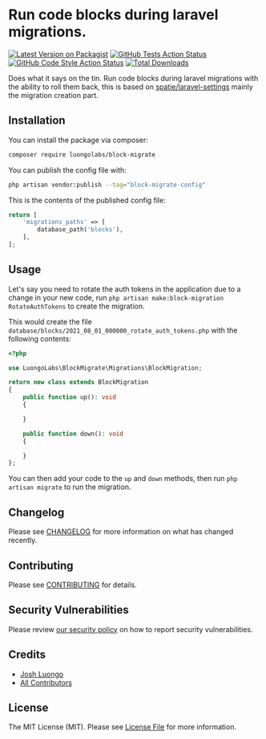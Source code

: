 # Run code blocks during laravel migrations.

[![Latest Version on Packagist](https://img.shields.io/packagist/v/luongolabs/block-migrate.svg?style=flat-square)](https://packagist.org/packages/luongolabs/block-migrate)
[![GitHub Tests Action Status](https://img.shields.io/github/actions/workflow/status/luongolabs/block-migrate/run-tests.yml?branch=main&label=tests&style=flat-square)](https://github.com/luongolabs/block-migrate/actions?query=workflow%3Arun-tests+branch%3Amain)
[![GitHub Code Style Action Status](https://img.shields.io/github/actions/workflow/status/luongolabs/block-migrate/fix-php-code-style-issues.yml?branch=main&label=code%20style&style=flat-square)](https://github.com/luongolabs/block-migrate/actions?query=workflow%3A"Fix+PHP+code+style+issues"+branch%3Amain)
[![Total Downloads](https://img.shields.io/packagist/dt/luongolabs/block-migrate.svg?style=flat-square)](https://packagist.org/packages/luongolabs/block-migrate)

Does what it says on the tin. Run code blocks during laravel migrations with the ability to roll them back, this is based on [spatie/laravel-settings](spatie/laravel-settings) mainly the migration creation part.

## Installation

You can install the package via composer:

```bash
composer require luongolabs/block-migrate
```

You can publish the config file with:

```bash
php artisan vendor:publish --tag="block-migrate-config"
```

This is the contents of the published config file:

```php
return [
    'migrations_paths' => [
        database_path('blocks'),
    ],
];
```

## Usage

Let's say you need to rotate the auth tokens in the application due to a change in your new code, run `php artisan make:block-migration RotateAuthTokens` to create the migration.

This would create the file `database/blocks/2021_08_01_000000_rotate_auth_tokens.php` with the following contents:

```php
<?php

use LuongoLabs\BlockMigrate\Migrations\BlockMigration;

return new class extends BlockMigration
{
    public function up(): void
    {

    }

    public function down(): void
    {

    }
};
```

You can then add your code to the `up` and `down` methods, then run `php artisan migrate` to run the migration.

## Changelog

Please see [CHANGELOG](CHANGELOG.md) for more information on what has changed recently.

## Contributing

Please see [CONTRIBUTING](CONTRIBUTING.md) for details.

## Security Vulnerabilities

Please review [our security policy](../../security/policy) on how to report security vulnerabilities.

## Credits

- [Josh Luongo](https://github.com/joshluongo)
- [All Contributors](../../contributors)

## License

The MIT License (MIT). Please see [License File](LICENSE.md) for more information.
